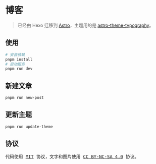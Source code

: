 # 博客

> 已经由 Hexo 迁移到 [Astro](https://astro.build/)，主题用的是 [astro-theme-typography](https://github.com/moeyua/astro-theme-typography)。

## 使用

```bash
# 安装依赖
pnpm install
# 启动服务
pnpm run dev
```

## 新建文章

```bash
pnpm run new-post
```

## 更新主题

```bash
pnpm run update-theme
```

## 协议

<samp>代码使用 <a href='https://github.com/condorheroblog/condorheroblog.github.io/blob/master/LICENSE'>MIT</a> 协议，文字和图片使用 <a href='https://creativecommons.org/licenses/by-nc-sa/4.0/'>CC BY-NC-SA 4.0</a> 协议</samp>。
